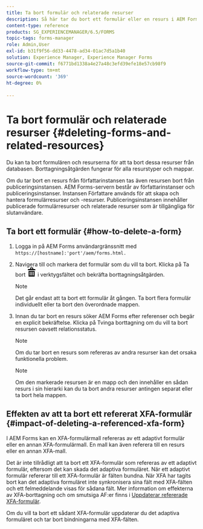 ```yaml
---
title: Ta bort formulär och relaterade resurser
description: Så här tar du bort ett formulär eller en resurs i AEM Forms och hur det påverkar refererade och refererade resurser och XFA-formulär.
content-type: reference
products: SG_EXPERIENCEMANAGER/6.5/FORMS
topic-tags: forms-manager
role: Admin,User
exl-id: b31f9f56-dd33-4478-ad34-01ac7d5a1b40
solution: Experience Manager, Experience Manager Forms
source-git-commit: f6771bd1338a4e27a48c3efd39efe18e57cb98f9
workflow-type: tm+mt
source-wordcount: '369'
ht-degree: 0%

---
```


# Ta bort formulär och relaterade resurser {#deleting-forms-and-related-resources}

Du kan ta bort formulären och resurserna för att ta bort dessa resurser från databasen. Borttagningsåtgärden fungerar för alla resurstyper och mappar.

Om du tar bort en resurs från författarinstansen tas även resursen bort från publiceringsinstansen. AEM Forms-servern består av författarinstanser och publiceringsinstanser. Instansen Författare används för att skapa och hantera formulärresurser och -resurser. Publiceringsinstansen innehåller publicerade formulärresurser och relaterade resurser som är tillgängliga för slutanvändare.

## Ta bort ett formulär {#how-to-delete-a-form}

1. Logga in på AEM Forms användargränssnitt med `https://[hostname]:'port'/aem/forms.html.`
1. Navigera till och markera det formulär som du vill ta bort. Klicka på Ta bort ![aem6forms_delete2](assets/aem6forms_delete2.png) i verktygsfältet och bekräfta borttagningsåtgärden.

   >[!NOTE]
   >
   >Det går endast att ta bort ett formulär åt gången. Ta bort flera formulär individuellt eller ta bort den överordnade mappen.

1. Innan du tar bort en resurs söker AEM Forms efter referenser och begär en explicit bekräftelse. Klicka på Tvinga borttagning om du vill ta bort resursen oavsett relationsstatus.

   >[!NOTE]
   >
   >Om du tar bort en resurs som refereras av andra resurser kan det orsaka funktionella problem.

   >[!NOTE]
   >
   >Om den markerade resursen är en mapp och den innehåller en sådan resurs i sin hierarki kan du ta bort andra resurser antingen separat eller ta bort hela mappen.

## Effekten av att ta bort ett refererat XFA-formulär {#impact-of-deleting-a-referenced-xfa-form}

I AEM Forms kan en XFA-formulärmall refereras av ett adaptivt formulär eller en annan XFA-formulärmall. En mall kan även referera till en resurs eller en annan XFA-mall.

Det är inte tillrådligt att ta bort ett XFA-formulär som refereras av ett adaptivt formulär, eftersom det kan skada det adaptiva formuläret. När ett adaptivt formulär refererar till ett XFA-formulär är fälten bundna. När XFA har tagits bort kan det adaptiva formuläret inte synkronisera sina fält med XFA-fälten och ett felmeddelande visas för sådana fält. Mer information om effekterna av XFA-borttagning och om smutsiga AF:er finns i [Uppdaterar refererade XFA-formulär](/help/forms/using/get-xdp-pdf-documents-aem.md#p-updating-referenced-xfa-forms-p).

Om du vill ta bort ett sådant XFA-formulär uppdaterar du det adaptiva formuläret och tar bort bindningarna med XFA-fälten.
